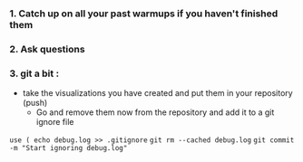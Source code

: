 ### 1. Catch up on all your past warmups if you haven't finished them

### 2. Ask questions 


### 3. git a bit : 
  - take the visualizations you have created and put 	 them in your repository (push)
	- Go and remove them now from the repository and add 	it to a git ignore file

`use ( echo debug.log >> .gitignore`
 `git rm --cached debug.log`
 `git commit -m "Start ignoring debug.log"`
 
 
